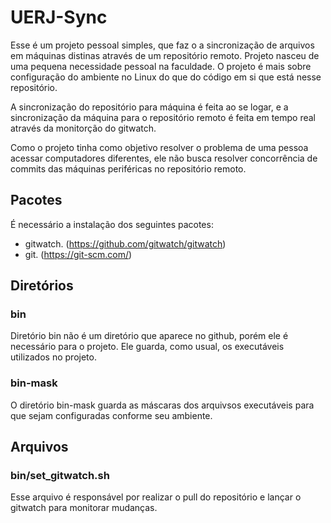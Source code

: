 # UERJ-Sync
Esse é um projeto pessoal simples, que faz o a sincronização de arquivos em máquinas distinas através de um repositório remoto. Projeto nasceu de uma pequena necessidade pessoal na faculdade. O projeto é mais sobre configuração do ambiente no Linux do que do código em si que está nesse repositório.

A sincronização do repositório para máquina é feita ao se logar,  e a sincronização da máquina para o repositório remoto é feita em tempo real através da monitorção do gitwatch.

Como o projeto tinha como objetivo resolver o problema de uma pessoa acessar computadores diferentes, ele não busca resolver concorrência de commits das máquinas periféricas no repositório remoto.

## Pacotes

É necessário a instalação dos seguintes pacotes:

* gitwatch. (https://github.com/gitwatch/gitwatch)
* git. (https://git-scm.com/)

## Diretórios

### bin
Diretório bin não é um diretório que aparece no github, porém ele é necessário para o projeto. Ele guarda, como usual, os executáveis utilizados no projeto.

### bin-mask
O diretório bin-mask guarda as máscaras dos arquivsos executáveis para que sejam configuradas conforme seu ambiente.

## Arquivos

### bin/set_gitwatch.sh
Esse arquivo é responsável por realizar o pull do repositório e lançar o gitwatch para monitorar mudanças.
